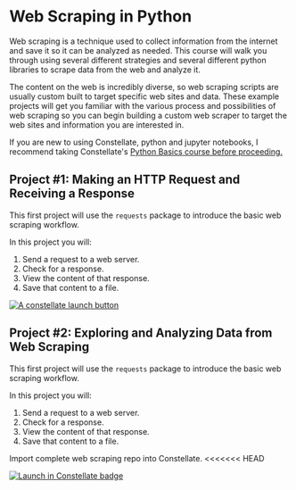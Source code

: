 # Web Scraping in Python

Web scraping is a technique used to collect information from the internet and save it so it can be analyzed as needed. This course will walk you through using several different strategies and several different python libraries to scrape data from the web and analyze it.  

The content on the web is incredibly diverse, so web scraping scripts are usually custom built to target specific web sites and data.  These example projects will get you familiar with the various process and possibilities of web scraping so you can begin building a custom web scraper to target the web sites and information you are interested in.  

If you are new to using Constellate, python and jupyter notebooks, I recommend taking Constellate's <a href ="https://ithaka.github.io/constellate-python-basics/">Python Basics course before proceeding.  </a> 


## Project #1: Making an HTTP Request and Receiving a Response

This first project will use the `requests` package to introduce the basic web scraping workflow.  

In this project you will:
1. Send a request to a web server.
2. Check for a response.
3. View the content of that response.
4. Save that content to a file. 

<a href="https://constellate.org/lab?repo=https%3A%2F%2Fgithub.com%2FLibraryBeales%2FWeb-Scraping&filepath=template.ipynb" target="_blank">![A constellate launch button](https://constellate.org/images/constellate-badge.svg)</a>

## Project #2: Exploring and Analyzing Data from Web Scraping 

This first project will use the `requests` package to introduce the basic web scraping workflow.  

In this project you will:
1. Send a request to a web server.
2. Check for a response.
3. View the content of that response.
4. Save that content to a file. 


Import complete web scraping repo into Constellate.
<<<<<<< HEAD

[![Launch in Constellate badge](https://constellate.org/images/constellate-badge.svg)](https://constellate.org/lab?repo=https%3A%2F%2Fgithub.com%2FLibraryBeales%2FWeb-Scraping)

